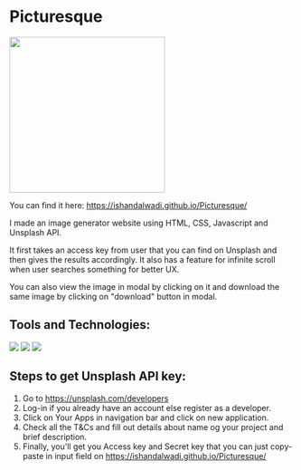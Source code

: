 # Picturesque
<img src="https://c.tenor.com/OpZxifxFOQUAAAAC/phone-scroll.gif" width="275px">

You can find it here:
https://ishandalwadi.github.io/Picturesque/

I made an image generator website using HTML, CSS, Javascript and Unsplash API.

It first takes an access key from user that you can find on Unsplash and then gives the results accordingly.
It also has a feature for infinite scroll when user searches something for better UX.

You can also view the image in modal by clicking on it and download the same image by clicking on "download" button in modal.

## Tools and Technologies:

<p>
  <img src="https://img.shields.io/badge/HTML5-E34F26?style=for-the-badge&logo=html5&logoColor=white" />
  <img src="https://img.shields.io/badge/CSS3-1572B6?style=for-the-badge&logo=css3&logoColor=white" />
  <img src="https://img.shields.io/badge/JavaScript-323330?style=for-the-badge&logo=javascript&logoColor=F7DF1E" /></p>
  
## Steps to get Unsplash API key:

1. Go to https://unsplash.com/developers
2. Log-in if you already have an account else register as a developer.
3. Click on Your Apps in navigation bar and click on new application.
4. Check all the T&Cs and fill out details about name og your project and brief description.
5. Finally, you'll get you Access key and Secret key that you can just copy-paste in input field on https://ishandalwadi.github.io/Picturesque/
